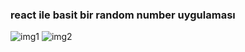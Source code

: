 <h3>react ile basit bir random number uygulaması</h3>


![img1](https://github.com/emrahbyz/Random-number/assets/146847947/f496619a-df43-4a52-8e97-0d17f85b7eaa)
![img2](https://github.com/emrahbyz/Random-number/assets/146847947/b3ceb41b-b8f3-45f2-bfd0-32c4cc93417a)
